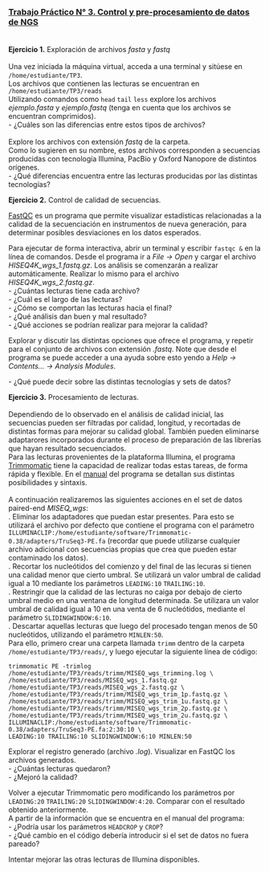 ### [Trabajo Práctico N° 3. Control y pre-procesamiento de datos de NGS](https://docs.google.com/presentation/d/1JzTG1_mhRBua4LUjxI2eisYajbZ4622AnbSVs2ZcKZ8/edit?usp=sharing)<br/><br/>
**Ejercicio 1.** Exploración de archivos _fasta_ y _fastq_<br/><br/>
Una vez iniciada la máquina virtual, acceda a una terminal y sitúese en `/home/estudiante/TP3`.<br/>
Los archivos que contienen las lecturas se encuentran en `/home/estudiante/TP3/reads`<br/>
Utilizando comandos como `head` `tail` `less` explore los archivos _ejemplo.fasta_ y _ejemplo.fastq_ (tenga en cuenta que los archivos se encuentran comprimidos).<br/>
\- ¿Cuáles son las diferencias entre estos tipos de archivos?<br/><br/>
Explore los archivos con extensión _fastq_ de la carpeta.<br/>
Como lo sugieren en su nombre, estos archivos corresponden a secuencias producidas con tecnología Illumina, PacBio y Oxford Nanopore de distintos orígenes.<br/>
\- ¿Qué diferencias encuentra entre las lecturas producidas por las distintas tecnologías?


**Ejercicio 2.** Control de calidad de secuencias.

[FastQC](https://www.bioinformatics.babraham.ac.uk/projects/fastqc) es un programa que permite visualizar estadísticas relacionadas a la calidad de la secuenciación en instrumentos de nueva generación, para determinar posibles desviaciones en los datos esperados.

Para ejecutar de forma interactiva, abrir un terminal y escribir `fastqc &` en la línea de comandos.
Desde el programa ir a _File -> Open_ y cargar el archivo _HISEQ4K\_wgs\_1.fastq.gz_. Los análisis se comenzarán a realizar automáticamente. Realizar lo mismo para el archivo _HISEQ4K\_wgs\_2.fastq.gz_.<br/>
\- ¿Cuántas lecturas tiene cada archivo?<br/>
\- ¿Cuál es el largo de las lecturas?<br/>
\- ¿Cómo se comportan las lecturas hacia el final?<br/>
\- ¿Qué análisis dan buen y mal resultado?<br/>
\- ¿Qué acciones se podrían realizar para mejorar la calidad?

Explorar y discutir las distintas opciones que ofrece el programa, y repetir para el conjunto de archivos con extensión _.fastq_. Note que desde el programa se puede acceder a una ayuda sobre esto yendo a _Help -> Contents... -> Analysis Modules_.

\- ¿Qué puede decir sobre las distintas tecnologías y sets de datos?

**Ejercicio 3.** Procesamiento de lecturas.<br/><br/>
Dependiendo de lo observado en el análisis de calidad inicial, las secuencias pueden ser filtradas por calidad, longitud, y recortadas de distintas formas para mejorar su calidad global. También pueden eliminarse adaptarores incorporados durante el proceso de preparación de las librerías que hayan resultado secuenciados.<br/>
Para las lecturas provenientes de la plataforma Illumina, el programa [Trimmomatic](http://www.usadellab.org/cms/?page=trimmomatic) tiene la capacidad de realizar todas estas tareas, de forma rápida y flexible. En el [manual](http://www.usadellab.org/cms/uploads/supplementary/Trimmomatic/TrimmomaticManual_V0.32.pdf) del programa se detallan sus distintas posibilidades y sintaxis.<br/><br/>
A continuación realizaremos las siguientes acciones en el set de datos paired-end _MISEQ\_wgs_:<br/>
. Eliminar los adaptadores que puedan estar presentes. Para esto se utilizará el archivo por defecto que contiene el programa con el parámetro `ILLUMINACLIP:/home/estudiante/software/Trimmomatic-0.38/adapters/TruSeq3-PE.fa` (recordar que puede utilizarse cualquier archivo adicional con secuencias propias que crea que pueden estar contaminado los datos).<br/>
. Recortar los nucleótidos del comienzo y del final de las lecuras si tienen una calidad menor que cierto umbral. Se utilizará un valor umbral de calidad igual a 10 mediante los parámetros `LEADING:10` `TRAILING:10`.<br/>
. Restringir que la calidad de las lecturas no caiga por debajo de cierto umbral medio en una ventana de longitud determinada. Se utilizara un valor umbral de calidad igual a 10 en una venta de 6 nucleótidos, mediante el parámetro `SLIDINGWINDOW:6:10`.<br/>
. Descartar aquellas lecturas que luego del procesado tengan menos de 50 nucleótidos, utilizando el parámetro `MINLEN:50`.<br/>
Para ello, primero crear una carpeta llamada `trimm` dentro de la carpeta `/home/estudiante/TP3/reads/`, y luego ejecutar la siguiente línea de código:
```
trimmomatic PE -trimlog /home/estudiante/TP3/reads/trimm/MISEQ_wgs_trimming.log \
/home/estudiante/TP3/reads/MISEQ_wgs_1.fastq.gz /home/estudiante/TP3/reads/MISEQ_wgs_2.fastq.gz \
/home/estudiante/TP3/reads/trimm/MISEQ_wgs_trim_1p.fastq.gz \
/home/estudiante/TP3/reads/trimm/MISEQ_wgs_trim_1u.fastq.gz \
/home/estudiante/TP3/reads/trimm/MISEQ_wgs_trim_2p.fastq.gz \
/home/estudiante/TP3/reads/trimm/MISEQ_wgs_trim_2u.fastq.gz \
ILLUMINACLIP:/home/estudiante/software/Trimmomatic-0.38/adapters/TruSeq3-PE.fa:2:30:10 \
LEADING:10 TRAILING:10 SLIDINGWINDOW:6:10 MINLEN:50
```

Explorar el registro generado (archivo _.log_). Visualizar en FastQC los archivos generados.<br/>
\- ¿Cuántas lecturas quedaron?<br/>
\- ¿Mejoró la calidad?

Volver a ejecutar Trimmomatic pero modificando los parámetros por `LEADING:20` `TRAILING:20` `SLIDINGWINDOW:4:20`. Comparar con el resultado obtenido anteriormente.<br/>
A partir de la información que se encuentra en el manual del programa:<br/>
\- ¿Podría usar los parámetros `HEADCROP` y `CROP`?<br/>
\- ¿Qué cambio en el código debería introducir si el set de datos no fuera pareado?

Intentar mejorar las otras lecturas de Illumina disponibles.
